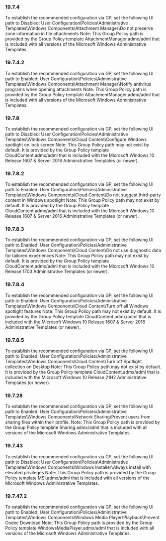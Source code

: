 
### 19.7.4  
To establish the recommended configuration via GP, set the following UI path to Disabled: 
User Configuration\Policies\Administrative Templates\Windows 
Components\Attachment Manager\Do not preserve zone information in file 
attachments 
Note: This Group Policy path is provided by the Group Policy template 
AttachmentManager.admx/adml that is included with all versions of the Microsoft Windows 
Administrative Templates. 

### 19.7.4.2  
To establish the recommended configuration via GP, set the following UI path to Enabled: 
User Configuration\Policies\Administrative Templates\Windows 
Components\Attachment Manager\Notify antivirus programs when opening 
attachments 
Note: This Group Policy path is provided by the Group Policy template 
AttachmentManager.admx/adml that is included with all versions of the Microsoft Windows 
Administrative Templates. 

### 19.7.8  
To establish the recommended configuration via GP, set the following UI path to Disabled: 
User Configuration\Policies\Administrative Templates\Windows Components\Cloud 
Content\Configure Windows spotlight on lock screen 
Note: This Group Policy path may not exist by default. It is provided by the Group Policy 
template CloudContent.admx/adml that is included with the Microsoft Windows 10 Release 
1607 & Server 2016 Administrative Templates (or newer). 

### 19.7.8.2  
To establish the recommended configuration via GP, set the following UI path to Enabled: 
User Configuration\Policies\Administrative Templates\Windows Components\Cloud 
Content\Do not suggest third-party content in Windows spotlight 
Note: This Group Policy path may not exist by default. It is provided by the Group Policy 
template CloudContent.admx/adml that is included with the Microsoft Windows 10 Release 
1607 & Server 2016 Administrative Templates (or newer). 

### 19.7.8.3  
To establish the recommended configuration via GP, set the following UI path to Enabled: 
User Configuration\Policies\Administrative Templates\Windows Components\Cloud 
Content\Do not use diagnostic data for tailored experiences 
Note: This Group Policy path may not exist by default. It is provided by the Group Policy 
template CloudContent.admx/adml that is included with the Microsoft Windows 10 Release 
1703 Administrative Templates (or newer). 

### 19.7.8.4  
To establish the recommended configuration via GP, set the following UI path to Enabled: 
User Configuration\Policies\Administrative Templates\Windows Components\Cloud 
Content\Turn off all Windows spotlight features 
Note: This Group Policy path may not exist by default. It is provided by the Group Policy 
template CloudContent.admx/adml that is included with the Microsoft Windows 10 Release 
1607 & Server 2016 Administrative Templates (or newer). 

### 19.7.8.5  
To establish the recommended configuration via GP, set the following UI path to Enabled: 
User Configuration\Policies\Administrative Templates\Windows Components\Cloud 
Content\Turn off Spotlight collection on Desktop 
Note: This Group Policy path may not exist by default. It is provided by the Group Policy 
template CloudContent.admx/adml that is included with the Microsoft Windows 10 Release 
21H2 Administrative Templates (or newer).   
### 19.7.28  
To establish the recommended configuration via GP, set the following UI path to Enabled: 
User Configuration\Policies\Administrative Templates\Windows 
Components\Network Sharing\Prevent users from sharing files within their 
profile. 
Note: This Group Policy path is provided by the Group Policy template Sharing.admx/adml 
that is included with all versions of the Microsoft Windows Administrative Templates. 

### 19.7.43  
To establish the recommended configuration via GP, set the following UI path to Disabled: 
User Configuration\Policies\Administrative Templates\Windows 
Components\Windows Installer\Always install with elevated privileges 
Note: This Group Policy path is provided by the Group Policy template MSI.admx/adml that 
is included with all versions of the Microsoft Windows Administrative Templates. 

### 19.7.47.2  
To establish the recommended configuration via GP, set the following UI path to Enabled: 
User Configuration\Policies\Administrative Templates\Windows 
Components\Windows Media Player\Playback\Prevent Codec Download 
Note: This Group Policy path is provided by the Group Policy template 
WindowsMediaPlayer.admx/adml that is included with all versions of the Microsoft 
Windows Administrative Templates. 
